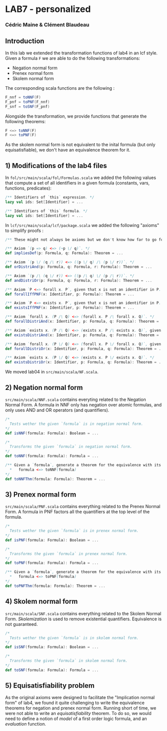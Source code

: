 # LAB7 - personalized
### Cédric Maine & Clément Blaudeau

## Introduction
In this lab we extended the transformation functions of lab4 in an lcf style. Given a formula `F` we are able to do the following transformations:

 * Negation normal form
 * Prenex normal form
 * Skolem normal form

The corresponding scala functions are the following :

```scala
F_nnf = toNNF(F)
F_pnf = toPNF(F_nnf)
F_snf = toSNF(F_pnf)
```

Alongside the transformation, we provide functions that generate the following theorems:

```scala
F <=> toNNF(F)
F <=> toPNF(F)
```

As the skolem normal form is not equivalent to the inital formula (but only equisatisfiable), we don't have an equivalence theorem for it.


## 1) Modifications of the lab4 files

In `fol/src/main/scala/fol/Formulas.scala` we added the following values that compute a set of all identifiers in a given formula (constants, vars, functions, predicates):

```scala
/** Identifiers of `this` expression. */
lazy val ids: Set[Identifier] = ...

/** Identifiers of `this` formula. */
lazy val ids: Set[Identifier] = ...
```

In `lcf/src/main/scala/lcf/package.scala` we added the following "axioms" to simplify proofs :

```scala
/** These might not always be axioms but we don't know how far to go for the lab. */

/** Axiom `(p => q) <=> (¬p \/ q)`. */
def impliesDef(p: Formula, q: Formula): Theorem = ...

/** Axiom `(p \/ (q /\ r)) <=> ((p \/ q) /\ (p \/ r))`. */
def orDistriAnd(p: Formula, q: Formula, r: Formula): Theorem = ...

/** Axiom `(p /\ (q \/ r)) <=> ((p /\ q) \/ (p /\ r))`. */
def andDistriOr(p: Formula, q: Formula, r: Formula): Theorem = ...

/** Axiom `P <=> forall x. P`, given that x is not an identifier in P. */
def forallIffPNF(x: Identifier, p: Formula): Theorem = ...

/** Axiom `P <=> exists x. P`, given that x is not an identifier in P. */
def existsIffPNF(x: Identifier, p: Formula): Theorem = ...

/** Axiom `forall x. (P /\ Q) <=> (forall x. P /\ forall x. Q)`. */
def forallDistriAnd(x: Identifier, p: Formula, q: Formula): Theorem = ...

/** Axiom `exists x. (P /\ Q) <=> (exists x. P /\ exists x. Q)`, given that x is not an identifier in both P and Q. */
def existsDistriAnd(x: Identifier, p: Formula, q: Formula): Theorem = ...

/** Axiom `forall x. (P \/ Q) <=> (forall x. P \/ forall x. Q)`, given that x is not an identifier in both P and Q. */
def forallDistriOr(x: Identifier, p: Formula, q: Formula): Theorem = ...

/** Axiom `exists x. (P \/ Q) <=> (exists x. P \/ exists x. Q)`. */
def existsDistriOr(x: Identifier, p: Formula, q: Formula): Theorem = ...

```

We moved lab04 in `src/main/scala/NF.scala`.

## 2) Negation normal form

`src/main/scala/NNF.scala` contains everyting related to the Negation Normal Form. A formula in NNF only has negation over atomic formulas, and only uses AND and OR operators (and quantifiers).

```scala
/*
  Tests wether the given `formula` is in negation normal form.
*/
def isNNF(formula: Formula): Boolean = ...

/*
  Transforms the given `formula` in negation normal form.
*/
def toNNF(formula: Formula): Formula = ...

/** Given a `formula`, generate a theorem for the equivalence with its negation normal form:
  *   formula <=> toNNF(formula)
*/
def toNNFThm(formula: Formula): Theorem = ...
```

## 3) Prenex normal form
`src/main/scala/PNF.scala` contains everything related to the Prenex Normal Form. A formula in PNF factors all the quantifiers at the top level of the formula.

```scala
/*
  Tests wether the given `formula` is in prenex normal form.
*/
def isPNF(formula: Formula): Boolean = ...

/*
  Transforms the given `formula` in prenex normal form.
*/
def toPNF(formula: Formula): Formula = ...

/** Given a `formula`, generate a theorem for the equivalence with its prenex normal form:
  *   formula <=> toPNF(formula)
*/
def toPNFThm(formula: Formula): Theorem = ...
```

## 4) Skolem normal form
`src/main/scala/SNF.scala` contains everything related to the Skolem Normal Form. *Skolemization* is used to remove existential quantifiers. Equivalence is not guaranteed.

```scala
/*
  Tests wether the given `formula` is in skolem normal form.
*/
def isSNF(formula: Formula): Boolean = ...

/*
  Transforms the given `formula` in skolem normal form.
*/
def toSNF(formula: Formula): Formula = ...
```

## 5) Equisatisfiability problem
As the original axioms were designed to facilitate the "Implication normal form" of lab4, we found it quite challenging to write the equivalence theorems for negation and prenex normal form. Running short of time, we were not able to write an *equisatisfiability* theorem. To do so, we would need to define a notion of *model* of a first order logic formula, and an *evaluation* function.
